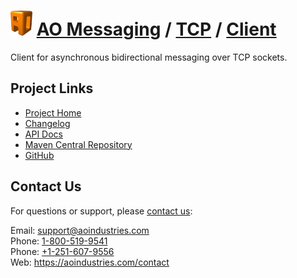 # [<img src="ao-logo.png" alt="AO Logo" width="35" height="40">](https://aoindustries.com/) [AO Messaging](https://aoindustries.com/ao-messaging/) / [TCP](https://aoindustries.com/ao-messaging/tcp/) / [Client](https://aoindustries.com/ao-messaging/tcp/client/)
Client for asynchronous bidirectional messaging over TCP sockets.

## Project Links
* [Project Home](https://aoindustries.com/ao-messaging/tcp/client/)
* [Changelog](https://aoindustries.com/ao-messaging/tcp/client/changelog)
* [API Docs](https://aoindustries.com/ao-messaging/tcp/client/apidocs/)
* [Maven Central Repository](https://search.maven.org/#search%7Cgav%7C1%7Cg:%22com.aoindustries%22%20AND%20a:%22ao-messaging-tcp-client%22)
* [GitHub](https://github.com/aoindustries/ao-messaging-tcp-client)

## Contact Us
For questions or support, please [contact us](https://aoindustries.com/contact):

Email: [support@aoindustries.com](mailto:support@aoindustries.com)  
Phone: [1-800-519-9541](tel:1-800-519-9541)  
Phone: [+1-251-607-9556](tel:+1-251-607-9556)  
Web: https://aoindustries.com/contact
